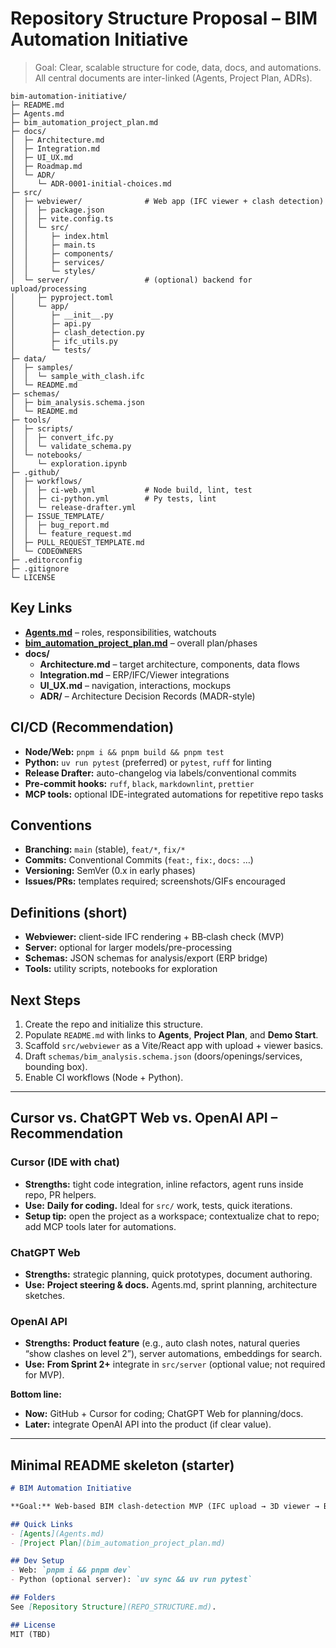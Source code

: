 # Repository Structure Proposal – BIM Automation Initiative

> Goal: Clear, scalable structure for code, data, docs, and automations.  
> All central documents are inter-linked (Agents, Project Plan, ADRs).

```
bim-automation-initiative/
├─ README.md
├─ Agents.md
├─ bim_automation_project_plan.md
├─ docs/
│  ├─ Architecture.md
│  ├─ Integration.md
│  ├─ UI_UX.md
│  ├─ Roadmap.md
│  └─ ADR/
│     └─ ADR-0001-initial-choices.md
├─ src/
│  ├─ webviewer/              # Web app (IFC viewer + clash detection)
│  │  ├─ package.json
│  │  ├─ vite.config.ts
│  │  └─ src/
│  │     ├─ index.html
│  │     ├─ main.ts
│  │     ├─ components/
│  │     ├─ services/
│  │     └─ styles/
│  └─ server/                 # (optional) backend for upload/processing
│     ├─ pyproject.toml
│     └─ app/
│        ├─ __init__.py
│        ├─ api.py
│        ├─ clash_detection.py
│        ├─ ifc_utils.py
│        └─ tests/
├─ data/
│  ├─ samples/
│  │  └─ sample_with_clash.ifc
│  └─ README.md
├─ schemas/
│  ├─ bim_analysis.schema.json
│  └─ README.md
├─ tools/
│  ├─ scripts/
│  │  ├─ convert_ifc.py
│  │  └─ validate_schema.py
│  └─ notebooks/
│     └─ exploration.ipynb
├─ .github/
│  ├─ workflows/
│  │  ├─ ci-web.yml           # Node build, lint, test
│  │  ├─ ci-python.yml        # Py tests, lint
│  │  └─ release-drafter.yml
│  ├─ ISSUE_TEMPLATE/
│  │  ├─ bug_report.md
│  │  └─ feature_request.md
│  ├─ PULL_REQUEST_TEMPLATE.md
│  └─ CODEOWNERS
├─ .editorconfig
├─ .gitignore
└─ LICENSE
```

## Key Links
- **[Agents.md](Agents.md)** – roles, responsibilities, watchouts
- **[bim_automation_project_plan.md](bim_automation_project_plan.md)** – overall plan/phases
- **docs/**
  - **Architecture.md** – target architecture, components, data flows
  - **Integration.md** – ERP/IFC/Viewer integrations
  - **UI_UX.md** – navigation, interactions, mockups
  - **ADR/** – Architecture Decision Records (MADR-style)

## CI/CD (Recommendation)
- **Node/Web:** `pnpm i && pnpm build && pnpm test`
- **Python:** `uv run pytest` (preferred) or `pytest`, `ruff` for linting
- **Release Drafter:** auto-changelog via labels/conventional commits
- **Pre-commit hooks:** `ruff`, `black`, `markdownlint`, `prettier`
- **MCP tools:** optional IDE-integrated automations for repetitive repo tasks

## Conventions
- **Branching:** `main` (stable), `feat/*`, `fix/*`
- **Commits:** Conventional Commits (`feat:`, `fix:`, `docs:` …)
- **Versioning:** SemVer (0.x in early phases)
- **Issues/PRs:** templates required; screenshots/GIFs encouraged

## Definitions (short)
- **Webviewer:** client-side IFC rendering + BB‑clash check (MVP)
- **Server:** optional for larger models/pre-processing
- **Schemas:** JSON schemas for analysis/export (ERP bridge)
- **Tools:** utility scripts, notebooks for exploration

## Next Steps
1. Create the repo and initialize this structure.
2. Populate `README.md` with links to **Agents**, **Project Plan**, and **Demo Start**.
3. Scaffold `src/webviewer` as a Vite/React app with upload + viewer basics.
4. Draft `schemas/bim_analysis.schema.json` (doors/openings/services, bounding box).
5. Enable CI workflows (Node + Python).

---

## Cursor vs. ChatGPT Web vs. OpenAI API – Recommendation

### Cursor (IDE with chat)
- **Strengths:** tight code integration, inline refactors, agent runs inside repo, PR helpers.
- **Use:** **Daily for coding.** Ideal for `src/` work, tests, quick iterations.
- **Setup tip:** open the project as a workspace; contextualize chat to repo; add MCP tools later for automations.

### ChatGPT Web
- **Strengths:** strategic planning, quick prototypes, document authoring.
- **Use:** **Project steering & docs.** Agents.md, sprint planning, architecture sketches.

### OpenAI API
- **Strengths:** **Product feature** (e.g., auto clash notes, natural queries “show clashes on level 2”), server automations, embeddings for search.
- **Use:** **From Sprint 2+** integrate in `src/server` (optional value; not required for MVP).

**Bottom line:**  
- **Now:** GitHub + Cursor for coding; ChatGPT Web for planning/docs.  
- **Later:** integrate OpenAI API into the product (if clear value).

---

## Minimal README skeleton (starter)

```md
# BIM Automation Initiative

**Goal:** Web-based BIM clash-detection MVP (IFC upload → 3D viewer → BB‑clash).

## Quick Links
- [Agents](Agents.md)
- [Project Plan](bim_automation_project_plan.md)

## Dev Setup
- Web: `pnpm i && pnpm dev`
- Python (optional server): `uv sync && uv run pytest`

## Folders
See [Repository Structure](REPO_STRUCTURE.md).

## License
MIT (TBD)
```
